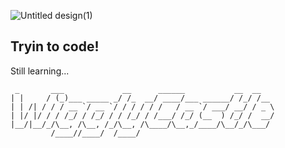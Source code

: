 ![Untitled design(1)](https://github.com/user-attachments/assets/8021801e-5fa6-46dd-baca-82149762ef60)


## Tryin to code!
Still learning...

``` text
 _       ___             __      ______           __  __   
| |     / (_)___ _____ _/ /_  __/ ____/___ ______/ /_/ /__ 
| | /| / / / __ `/ __ `/ / / / / /   / __ `/ ___/ __/ / _ \
| |/ |/ / / /_/ / /_/ / / /_/ / /___/ /_/ (__  ) /_/ /  __/
|__/|__/_/\__, /\__, /_/\__, /\____/\__,_/____/\__/_/\___/ 
         /____//____/  /____/                              
